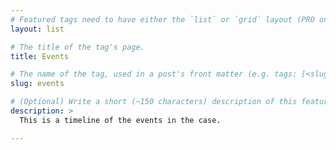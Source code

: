 ```yaml
---
# Featured tags need to have either the `list` or `grid` layout (PRO only).
layout: list

# The title of the tag's page.
title: Events

# The name of the tag, used in a post's front matter (e.g. tags: [<slug>]).
slug: events

# (Optional) Write a short (~150 characters) description of this featured tag.
description: >
  This is a timeline of the events in the case.

---
```


